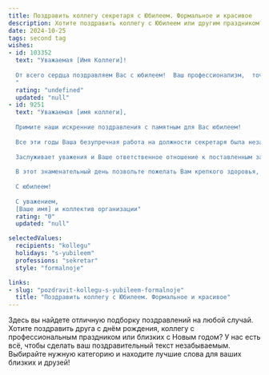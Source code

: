 ```yaml
---
title: Поздравить коллегу секретаря с Юбилеем. Формальное и красивое
description: Хотите поздравить коллегу с Юбилеем или другим праздником? Наш ИИ создаст незабываемое поздравление, а вы обязательно выделитесь среди других.  
date: 2024-10-25
tags: second tag
wishes:
- id: 103352
  text: "Уважаемая [Имя Коллеги]!
  
  От всего сердца поздравляем Вас с юбилеем!  Ваш профессионализм,  точность и  отличная организаторская работа как секретаря всегда вызывают восхищение. Желаем Вам крепкого здоровья,  семейного благополучия,  новых успехов и  многих счастливых лет жизни!
  "
  rating: "undefined"
  updated: "null"
- id: 9251
  text: "Уважаемая [имя коллеги],
  
  Примите наши искренние поздравления с памятным для Вас юбилеем!
  
  Все эти годы Ваша безупречная работа на должности секретаря была незаменимым звеном в успешном функционировании нашей организации. Ваши профессиональные качества, включая организаторские способности, внимание к деталям и умение работать в режиме многозадачности, стали надежным фундаментом для эффективной работы всего коллектива.
  
  Заслуживает уважения и Ваше ответственное отношение к поставленным задачам, исполнительность и готовность всегда прийти на помощь коллегам. Ваши человеческие качества — доброжелательность, отзывчивость и чувство юмора — создают в нашем коллективе теплую и дружелюбную атмосферу.
  
  В этот знаменательный день позвольте пожелать Вам крепкого здоровья, душевного равновесия и дальнейших успехов в Вашей профессиональной деятельности. Пусть Ваш трудовой путь будет отмечен новыми достижениями, а Ваша жизнь — благополучием, гармонией и радостью.
  
  С юбилеем!
  
  С уважением,
  [Ваше имя] и коллектив организации"
  rating: "0"
  updated: "null"

selectedValues:
  recipients: "kollegu"
  holidays: "s-yubileem"
  professions: "sekretar"
  style: "formalnoje"

links:
- slug: "pozdravit-kollegu-s-yubileem-formalnoje"
  title: "Поздравить коллегу с Юбилеем. Формальное и красивое"
---
```


Здесь вы найдете отличную подборку поздравлений на любой случай. 
Хотите поздравить друга с днём рождения, коллегу с профессиональным праздником или близких с Новым годом? У нас есть всё, чтобы сделать ваш поздравительный текст незабываемым. Выбирайте нужную категорию и находите лучшие слова для ваших близких и друзей!
